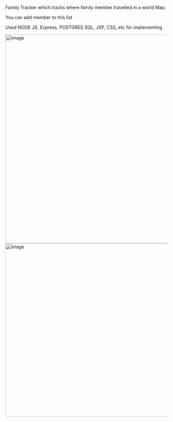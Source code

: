 Family Tracker which tracks where family member travelled in a world Map.

You can add member to this list

Used NODE JS, Express, POSTGRES SQL, JSP, CSS, etc for implementing

<img width="650" alt="image" src="https://github.com/user-attachments/assets/7e526d3e-317c-49bf-9aa1-e76eaad5bb2b" />


<img width="539" alt="image" src="https://github.com/user-attachments/assets/56c07398-b5c3-4e0f-9626-c4806de6db53" />
